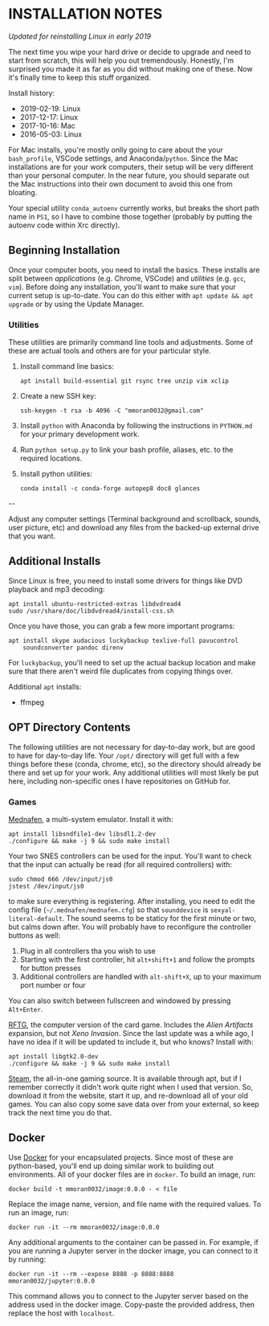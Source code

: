 
# INSTALLATION NOTES

*Updated for reinstalling Linux in early 2019*

The next time you wipe your hard drive or decide to upgrade and need to
start from scratch, this will help you out tremendously. Honestly, I'm
surprised you made it as far as you did without making one of these. Now
it's finally time to keep this stuff organized.

Install history:

- 2019-02-19: Linux
- 2017-12-17: Linux
- 2017-10-16: Mac
- 2016-05-03: Linux

For Mac installs, you're mostly onlly going to care about the your
`bash_profile`, VSCode settings, and Anaconda/`python`. Since the Mac
installations are for your work computers, their setup will be very
different than your personal computer. In the near future, you should
separate out the Mac instructions into their own document to avoid this
one from bloating.

Your special utility `conda_autoenv` currently works, but breaks the
short path name in `PS1`, so I have to combine those together (probably
by putting the autoenv code within Xrc directly).

## Beginning Installation

Once your computer boots, you need to install the basics. These installs
are split between *applications* (e.g. Chrome, VSCode) and *utilities*
(e.g. `gcc`, `vim`). Before doing any installation, you'll want to make
sure that your current setup is up-to-date. You can do this either with
`apt update && apt upgrade` or by using the Update Manager.

### Utilities

These utilities are primarily command line tools and adjustments. Some
of these are actual tools and others are for your particular style.

1.  Install command line basics:

        apt install build-essential git rsync tree unzip vim xclip

2.  Create a new SSH key:

        ssh-keygen -t rsa -b 4096 -C "mmoran0032@gmail.com"

3.  Install `python` with Anaconda by following the instructions in
    `PYTHON.md` for your primary development work.

4.  Run `python setup.py` to link your bash profile, aliases, etc. to
    the required locations.

5.  Install python utilities:

        conda install -c conda-forge autopep8 doc8 glances

--

Adjust any computer settings (Terminal background and scrollback,
sounds, user picture, etc) and download any files from the backed-up
external drive that you want.







Additional Installs
-------------------

Since Linux is free, you need to install some drivers for things like
DVD playback and mp3 decoding:

    apt install ubuntu-restricted-extras libdvdread4
    sudo /usr/share/doc/libdvdread4/install-css.sh

Once you have those, you can grab a few more important programs:

    apt install skype audacious luckybackup texlive-full pavucontrol
        soundconverter pandoc direnv

For `luckybackup`, you'll need to set up the actual backup location and
make sure that there aren't weird file duplicates from copying things
over.

Additional `apt` installs:

-   ffmpeg



OPT Directory Contents
----------------------

The following utilities are not necessary for day-to-day work, but are
good to have for day-to-day life. Your `/opt/` directory will get full
with a few things before these (conda, chrome, etc), so the directory
should already be there and set up for your work. Any additional
utilities will most likely be put here, including non-specific ones I
have repositories on GitHub for.

### Games

[Mednafen](http://mednafen.fobby.net/releases/), a multi-system
emulator. Install it with:

    apt install libsndfile1-dev libsdl1.2-dev
    ./configure && make -j 9 && sudo make install

Your two SNES controllers can be used for the input. You'll want to
check that the input can actually be read (for all required controllers)
with:

    sudo chmod 666 /dev/input/js0
    jstest /dev/input/js0

to make sure everything is registering. After installing, you need to
edit the config file (`~/.mednafen/mednafen.cfg`) so that `sounddevice`
is `sexyal-literal-default`. The sound seems to be staticy for the first
minute or two, but calms down after. You will probably have to
reconfigure the controller buttons as well:

1.  Plug in all controllers tha you wish to use
2.  Starting with the first controller, hit `alt+shift+1` and follow the
    prompts for button presses
3.  Additional controllers are handled with `alt-shift+X`, up to your
    maximum port number or four

You can also switch between fullscreen and windowed by pressing
`Alt+Enter`.

[RFTG](http://keldon.net/rftg/), the computer version of the card game.
Includes the *Alien Artifacts* expansion, but not *Xeno Invasion*. Since
the last update was a while ago, I have no idea if it will be updated to
include it, but who knows? Install with:

    apt install libgtk2.0-dev
    ./configure && make -j 9 && sudo make install

[Steam](http://store.steampowered.com/about/), the all-in-one gaming
source. It is available through apt, but if I remember correctly it
didn't work quite right when I used that version. So, download it from
the website, start it up, and re-download all of your old games. You can
also copy some save data over from your external, so keep track the next
time you do that.

Docker
------

Use [Docker](https://www.docker.com/) for your encapsulated projects.
Since most of these are python-based, you'll end up doing similar work
to building out environments. All of your docker files are in `docker`.
To build an image, run:

    docker build -t mmoran0032/image:0.0.0 - < file

Replace the image name, version, and file name with the required values.
To run an image, run:

    docker run -it --rm mmoran0032/image:0.0.0

Any additional arguments to the container can be passed in. For example,
if you are running a Jupyter server in the docker image, you can connect
to it by running:

    docker run -it --rm --expose 8888 -p 8888:8888 mmoran0032/jupyter:0.0.0

This command allows you to connect to the Jupyter server based on the
address used in the docker image. Copy-paste the provided address, then
replace the host with `localhost`.
